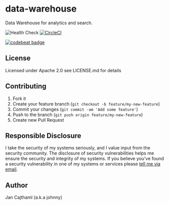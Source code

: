 # data-warehouse
Data Warehouse for analytics and search.

![Health Check](https://github.com/jancajthaml-openbank/data-warehouse/workflows/Health%20Check/badge.svg)
[![CircleCI](https://circleci.com/gh/jancajthaml-openbank/data-warehouse/tree/main.svg?style=shield)](https://circleci.com/gh/jancajthaml-openbank/data-warehouse/tree/main)

[![codebeat badge](https://codebeat.co/badges/6b6151cf-39ce-49a4-809b-1b8239859a8a)](https://codebeat.co/projects/github-com-jancajthaml-openbank-data-warehouse-main)


## License

Licensed under Apache 2.0 see LICENSE.md for details

## Contributing

1. Fork it
2. Create your feature branch (`git checkout -b feature/my-new-feature`)
3. Commit your changes (`git commit -am 'Add some feature'`)
4. Push to the branch (`git push origin feature/my-new-feature`)
5. Create new Pull Request

## Responsible Disclosure

I take the security of my systems seriously, and I value input from the security community. The disclosure of security vulnerabilities helps me ensure the security and integrity of my systems. If you believe you've found a security vulnerability in one of my systems or services please [tell me via email](mailto:jan.cajthaml@gmail.com).

## Author

Jan Cajthaml (a.k.a johnny)
